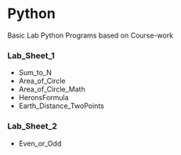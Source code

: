 # Python
Basic Lab Python Programs based on Course-work

### Lab_Sheet_1
* Sum_to_N
* Area_of_Circle
* Area_of_Circle_Math
* HeronsFormula
* Earth_Distance_TwoPoints

### Lab_Sheet_2
* Even_or_Odd
